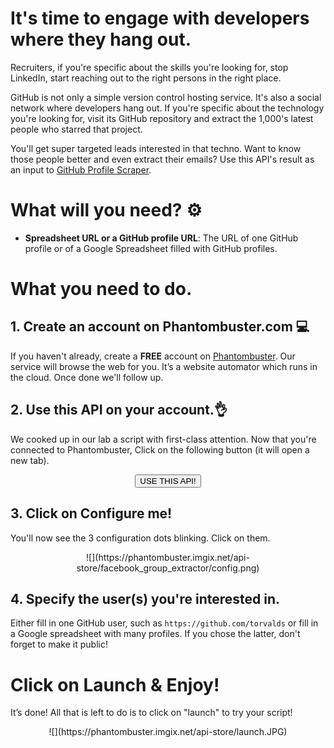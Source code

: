 # It's time to engage with developers where they hang out.

Recruiters, if you're specific about the skills you're looking for, stop LinkedIn, start reaching out to the right persons in the right place. 

GitHub is not only a simple version control hosting service. It's also a social network where developers hang out. If you're specific about the technology you're looking for, visit its GitHub repository and extract the 1,000's latest people who starred that project. 

You'll get super targeted leads interested in that techno. Want to know those people better and even extract their emails? Use this API's result as an input to [GitHub Profile Scraper](https://phantombuster.com/api-store/11694/github-profile-scraper).

# What will you need? ⚙️ 

- **Spreadsheet URL or a GitHub profile URL**: The URL of one GitHub profile or of a Google Spreadsheet filled with GitHub profiles.

# What you need to do.
## 1. Create an account on Phantombuster.com 💻
If you haven't already, create a **FREE** account on [Phantombuster](https://phantombuster.com/register). Our service will browse the web for you. It’s a website automator which runs in the cloud. Once done we'll follow up.


## 2. Use this API on your account.👌
We cooked up in our lab a script with first-class attention.
Now that you're connected to Phantombuster, Click on the following button (it will open a new tab).

<center><button type="button" class="btn btn-warning callToAction" onclick="useThisApi()">USE THIS API!</button></center>


## 3. Click on Configure me!
You'll now see the 3 configuration dots blinking. Click on them.

<center>![](https://phantombuster.imgix.net/api-store/facebook_group_extractor/config.png)</center>


## 4. Specify the user(s) you're interested in.
Either fill in one GitHub user, such as `https://github.com/torvalds` or fill in a Google spreadsheet with many profiles.
If you chose the latter, don't forget to make it public!


# Click on Launch & Enjoy!
It’s done! All that is left to do is to click on "launch" to try your script!

<center>![](https://phantombuster.imgix.net/api-store/launch.JPG)</center>
